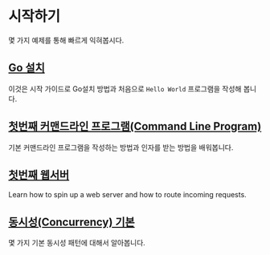 # 시작하기

몇 가지 예제를 통해 빠르게 익혀봅시다.

## [Go 설치](INSTALL.md)

이것은 시작 가이드로 Go설치 방법과 처음으로  `Hello World` 프로그램을 작성해 봅니다.

## [첫번째 커맨드라인 프로그램(Command Line Program)](CLI.md)

기본 커맨드라인 프로그램을 작성하는 방법과 인자를 받는 방법을 배워봅니다.

## [첫번째 웹서버](HTTP.md)

Learn how to spin up a web server and how to route incoming requests.

## [동시성(Concurrency) 기본](CONCURRENCY.md)

몇 가지 기본 동시성 패턴에 대해서 알아봅니다.
